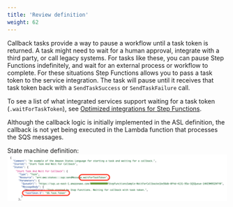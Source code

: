 ```yaml
---
title: 'Review definition'
weight: 62
---
```


Callback tasks provide a way to pause a workflow until a task token is returned. A task might need to wait for a human approval, integrate with a third party, or call legacy systems. For tasks like these, you can pause Step Functions indefinitely, and wait for an external process or workflow to complete. For these situations Step Functions allows you to pass a task token to the service integration. The task will pause until it receives that task token back with a `SendTaskSuccess` or `SendTaskFailure` call.

To see a list of what integrated services support waiting for a task token (`.waitForTaskToken`), see [Optimized integrations for Step Functions](https://docs.aws.amazon.com/step-functions/latest/dg/connect-supported-services.html).

Although the callback logic is initially implemented in the ASL definition, the callback is not yet being executed in the Lambda function that processes the SQS messages.

State machine definition:
![Module 4 Workflow](/static/module4-code.png)
